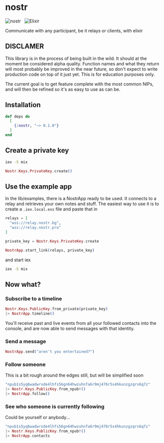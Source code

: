 # nostr

![nostr](https://raw.githubusercontent.com/RooSoft/nostr/main/guides/assets/images/nostr.jpeg)&nbsp;&nbsp;
![Elixir](https://raw.githubusercontent.com/RooSoft/nostr/main/guides/assets/images/elixir-with-name.svg)

Communicate with any participant, be it relays or clients, with elixir 

## DISCLAMER

This library is in the process of being built in the wild. It should at the moment be considered
alpha quality. Function names and what they return will most probably be improved in the near future, so
don't expect to write production code on top of it just yet. This is for education purposes only.

The current goal is to get feature complete with the most common NIPs, and will then be refined so it's
as easy to use as can be.

## Installation

```elixir
def deps do
  [
    {:nostr, "~> 0.1.0"}
  ]
end
```

## Create a private key

```bash
iex -S mix
```

```elixir
Nostr.Keys.PrivateKey.create()
```

## Use the example app

In the lib/examples, there is a NostrApp ready to be used. It connects to a relay and
retrieves your own notes and stuff. The easiest way to use it is to create a `.iex.local.exs`
file and paste that in

```elixir
relays = [
  "wss://relay.nostr.bg",
  "wss://relay.nostr.pro"
]

private_key = Nostr.Keys.PrivateKey.create

NostrApp.start_link(relays, private_key)
```

and start iex

```bash
iex -S mix
```

## Now what?

### Subscribe to a timeline

```elixir
Nostr.Keys.PublicKey.from_private(private_key)
|> NostrApp.timeline()
```

You'll receive past and live events from all your followed contacts into the console, 
and are now able to send messages with that identity.


### Send a message

```elixir
NostrApp.send("aren't you entertained?")
```

### Follow someone

This is a bit rough around the edges still, but will be simplified soon

```elixir
"npub1s5yq6wadwrxde4lhfs56gn64hwzuhnfa6r9mj476r5s4hkunzgzqrs6q7z"
|> Nostr.Keys.PublicKey.from_npub!()
|> NostrApp.follow()
```

### See who someone is currently following

Could be yourself or anybody...

```elixir
"npub1s5yq6wadwrxde4lhfs56gn64hwzuhnfa6r9mj476r5s4hkunzgzqrs6q7z"
|> Nostr.Keys.PublicKey.from_npub!()
|> NostrApp.contacts 
```